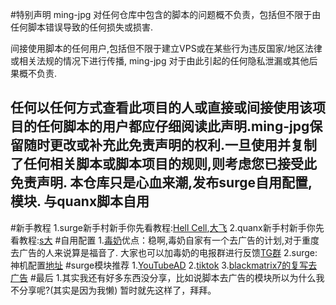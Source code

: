 #特别声明
ming-jpg 对任何仓库中包含的脚本的问题概不负责，包括但不限于由任何脚本错误导致的任何损失或损害.

间接使用脚本的任何用户,包括但不限于建立VPS或在某些行为违反国家/地区法律或相关法规的情况下进行传播, ming-jpg 对于由此引起的任何隐私泄漏或其他后果概不负责.

任何以任何方式查看此项目的人或直接或间接使用该项目的任何脚本的用户都应仔细阅读此声明.ming-jpg保留随时更改或补充此免责声明的权利.一旦使用并复制了任何相关脚本或脚本项目的规则,则考虑您已接受此免责声明.
本仓库只是心血来潮,发布surge自用配置,模块.
与quanx脚本自用
-------------------------------------------------------------------------------------------------------------------------------------------------------------------------
#新手教程
1.surge新手村新手你先看教程:[Hell Cell](https://youtu.be/YwVZxtFFSpM),[大飞](https://youtu.be/V-p0PIC4un4)
2.quanx新手村新手你先看教程:[s大](https://www.notion.so/kopshawn/Quantumult-X-1d32ddc6e61c4892ad2ec5ea47f00917)
#自用配置
1.[毒奶](https://raw.githubusercontent.com/limbopro/Profiles4limbo/main/full.conf)优点：稳啊,毒奶自家有一个去广告的计划,对于重度去广告的人来说算是福音了.
大家也可以加毒奶的电报群进行反馈[TG群](https://t.me/Adblock4limbo)
2.surge: 神机配置[地址](https://github.com/DivineEngine/Profiles/tree/master)
#surge模块推荐
1.[YouTubeAD](https://raw.githubusercontent.com/Choler/Surge/master/Module/youtube.sgmodule)
2.[tiktok](https://raw.githubusercontent.com/lhie1/Rules/master/Surge/Surge%203/Module/TikTokUnlock.sgmodule)
3.[blackmatrix7的复写去广告](https://raw.githubusercontent.com/blackmatrix7/ios_rule_script/master/rewrite/Surge/Advertising/Advertising.sgmodule)
#最后
1.其实我还有好多东西没分享，比如说脚本去广告的模块所以为什么我不分享呢?(其实是因为我懒)
暂时就先这样了，拜拜。

